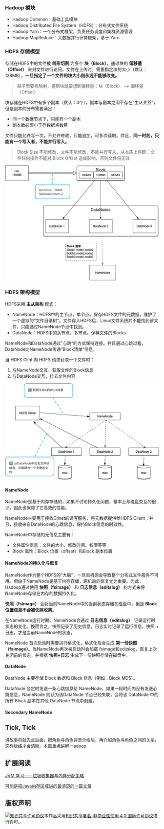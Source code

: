 ### Hadoop 模块

-   Hadoop Common：基础工具模块
-   Hadoop Distributed File System（HDFS）：分布式文件系统
-   Hadoop Yarn：一个分布式框架，负责任务调度和集群资源管理
-   Hadoop MapReduce：大数据并行计算框架，基于 Yarn

### HDFS 存储模型

存储在HDFS中的文件被 **线形切割** 为多个 **块（Block）**，通过块的 **偏移量（Offset）** 来对文件进行访问。文件在上传时，需要指定块的大小（默认：128MB），**一旦指定了一个文件的块大小则永远不能够改变。**

>   脑子里要有映射，提到块就要想到偏移量：块（Block） --> 偏移量（Offset）

块存储在HDFS中有多个副本（默认：3个），副本与副本之间不存在“主从关系”，但是副本的分布需要满足：

-   同一个数据节点下，只能有一个副本
-   副本数必须小于存数据点数目

文件只能允许写一次，不允许修改，只能追加，可多次读取。并且，**同一时刻，只能有一个写入者，不能并行写入。**

>   Block Size 不能修改、文件不能修改、不能并行写入，从本质上将即：文件任何操作不能对 Block Offset 造成影响，否则文件将无效

![hadoop存储架构](assets/hadoop存储架构.jpg)



### HDFS 架构模型

HDFS采用 **主从架构** 模式：

-   NameNode：HDFS中的主节点，单节点。保存HDFS文件的元数据，维护了一个虚拟的“文件目录树“。文件存入HDFS后，Linux文件系统并不能找到该文件，只能通过NameNode节点中找到。
-   DataNode：HDFS中的从节点，多节点。保存文件的Blocks

NameNode和DataNode通过”心跳“的方式保持连接。并且通过心跳过程，DataNode向NameNode传递”Block清单“信息。

当 HDFS Clint 向 HDFS 请求获取一个文件时：

1.  与NameNode交互，获取文件的Block信息
2.  与DataNode交互，拉去文件内容

![hadoop主从架构图](assets/hadoop主从架构图.jpg)

#### NameNode

NameNode是基于内存存储的，如果不讨论持久化问题，基本上与磁盘交互的很少，因此也保障了它高效的性能。

NameNode主要用于接收Clinet的读写服务，将元数据提供给HDFS Client；并且，接收来自DataNode的心跳信息，保持Block信息的时效性。

NameNode中存储的元信息主要有：

-   文件属性信息：文件的大小、修改时间、权限等等
-   Block 属性：Block 位置（offset）和Block 副本位置

#### NameNode的持久化与恢复

NameNode作为整个HDFS的“大脑”，一旦宕机则会导致整个分布式文件服务不可用。但由于NameNode是基于内存存储，宕机后的恢复尤为重要。为此，Hadoop通过使用 **快照（fsimage）** 和 **日志信息（editslog）** 的方式来将NameNode存储在内存的数据持久化。

**快照（fsimage）** 会将当前NameNode中的当前状态存储在磁盘中，但是 **Block位置信息不会被快照收集**。

在NameNode运行时期，NameNode会通过 **日志信息（editslog）** 记录运行时状态的变化。换而言之，快照记录了历史信息，日志实时记录了运行信息。快照 + 日志，才是当前NameNode的状态。

NameNode 首次启动时需要进行格式化，格式化后会生成 **第一份快照（fsimage）**。当NameNode再次被启动时会加载 fsimage和editslog，恢复上次关闭前的状态。并根据 **快照+日志** 生成下一份快照存储在磁盘中。

#### DataNode

DataNode 主要存储 Block 数据和 Block 信息（例如：Block MD5）。

DataNode 会定时发送一条心跳信息给 NameNode，如果一段时间内没有发送心跳信息，NameNode 则认为该DataNode 节点已经失联，会将该 DataNode 中的所有 Block 副本在其他 DataNode 节点中创建。

#### Secondary NameNode

## Tick, Tick

讲故事将就先点后面，把角色与角色背景介绍后，再介绍角色与角色之间的关系，这样脉络才会清晰。本篇重点讲解 Hadoop 

## 扩展阅读

[JVM 学习——垃圾收集器与内存分配策略](http://matt33.com/2016/09/18/jvm-basic2/)

[可能是把Java内存区域讲的最清楚的一篇文章](https://github.com/Snailclimb/JavaGuide/blob/master/Java%E7%9B%B8%E5%85%B3/%E5%8F%AF%E8%83%BD%E6%98%AF%E6%8A%8AJava%E5%86%85%E5%AD%98%E5%8C%BA%E5%9F%9F%E8%AE%B2%E7%9A%84%E6%9C%80%E6%B8%85%E6%A5%9A%E7%9A%84%E4%B8%80%E7%AF%87%E6%96%87%E7%AB%A0.md)

## 版权声明

<a rel="license" href="http://creativecommons.org/licenses/by-nc/4.0/"><img alt="知识共享许可协议" style="border-width:0" src="https://i.creativecommons.org/l/by-nc/4.0/88x31.png" /></a>本作品采用<a rel="license" href="http://creativecommons.org/licenses/by-nc/4.0/">知识共享署名-非商业性使用 4.0 国际许可协议</a>进行许可。